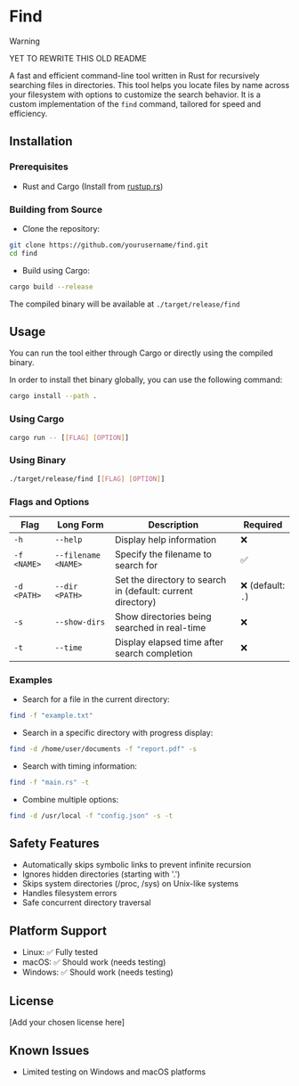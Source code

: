 # Find

> [!WARNING]
> YET TO REWRITE THIS OLD README
>

A fast and efficient command-line tool written in Rust for recursively searching files in directories. This tool helps you locate files by name across your filesystem with options to customize the search behavior. It is a custom implementation of the `find` command, tailored for speed and efficiency.

## Installation

### Prerequisites

- Rust and Cargo (Install from [rustup.rs](https://rustup.rs/))

### Building from Source

- Clone the repository:

```bash
git clone https://github.com/yourusername/find.git
cd find
```

- Build using Cargo:

```bash
cargo build --release
```

The compiled binary will be available at `./target/release/find`

## Usage

You can run the tool either through Cargo or directly using the compiled binary.

In order to install thet binary globally, you can use the following command:

```bash
cargo install --path .
```

### Using Cargo

```bash
cargo run -- [[FLAG] [OPTION]]
```

### Using Binary

```bash
./target/release/find [[FLAG] [OPTION]]
```

### Flags and Options

| Flag        | Long Form           | Description                                                 | Required          |
|-------------|---------------------|-------------------------------------------------------------|-------------------|
| `-h`        | `--help`            | Display help information                                    | ❌                |
| `-f <NAME>` | `--filename <NAME>` | Specify the filename to search for                          | ✅                |
| `-d <PATH>` | `--dir <PATH>`      | Set the directory to search in (default: current directory) | ❌ (default: `.`) |
| `-s`        | `--show-dirs`       | Show directories being searched in real-time                | ❌                |
| `-t`        | `--time`            | Display elapsed time after search completion                | ❌                |

### Examples

- Search for a file in the current directory:

```bash
find -f "example.txt"
```

- Search in a specific directory with progress display:

```bash
find -d /home/user/documents -f "report.pdf" -s
```

- Search with timing information:

```bash
find -f "main.rs" -t
```

- Combine multiple options:

```bash
find -d /usr/local -f "config.json" -s -t
```

## Safety Features

- Automatically skips symbolic links to prevent infinite recursion
- Ignores hidden directories (starting with '.')
- Skips system directories (/proc, /sys) on Unix-like systems
- Handles filesystem errors
- Safe concurrent directory traversal

## Platform Support

- Linux: ✅ Fully tested
- macOS: ✅ Should work (needs testing)
- Windows: ✅ Should work (needs testing)

## License

[Add your chosen license here]

## Known Issues

- Limited testing on Windows and macOS platforms
